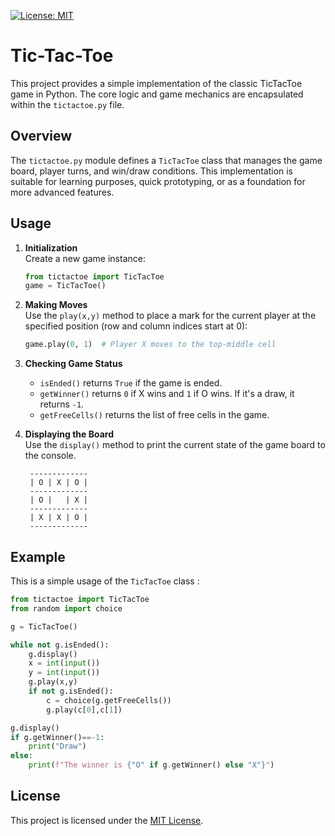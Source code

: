[![License: MIT](https://img.shields.io/badge/License-MIT-yellow.svg)](https://opensource.org/licenses/MIT)

# Tic-Tac-Toe

This project provides a simple implementation of the classic TicTacToe game in Python. The core logic and game mechanics are encapsulated within the `tictactoe.py` file.

## Overview

The `tictactoe.py` module defines a `TicTacToe` class that manages the game board, player turns, and win/draw conditions. This implementation is suitable for learning purposes, quick prototyping, or as a foundation for more advanced features.

## Usage

1. **Initialization**  
   Create a new game instance:

   ```python
   from tictactoe import TicTacToe
   game = TicTacToe()
   ```

2. **Making Moves**  
   Use the `play(x,y)` method to place a mark for the current player at the specified position (row and column indices start at 0):

   ```python
   game.play(0, 1)  # Player X moves to the top-middle cell
   ```

3. **Checking Game Status**

   - `isEnded()` returns `True` if the game is ended.
   - `getWinner()` returns `0` if X wins and `1` if O wins. If it's a draw, it returns `-1`.
   - `getFreeCells()` returns the list of free cells in the game.

4. **Displaying the Board**  
   Use the `display()` method to print the current state of the game board to the console.
   ```console
    -------------
    | O | X | O |
    -------------
    | O |   | X |
    -------------
    | X | X | O |
    -------------
   ```

## Example

This is a simple usage of the `TicTacToe` class :

```python
from tictactoe import TicTacToe
from random import choice

g = TicTacToe()

while not g.isEnded():
    g.display()
    x = int(input())
    y = int(input())
    g.play(x,y)
    if not g.isEnded():
        c = choice(g.getFreeCells())
        g.play(c[0],c[1])

g.display()
if g.getWinner()==-1:
    print("Draw")
else:
    print(f"The winner is {"O" if g.getWinner() else "X"}")
```

## License

This project is licensed under the [MIT License](LICENSE).
